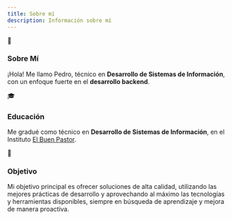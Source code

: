 ```yaml
---
title: Sobre mí
description: Información sobre mí
---
```


<article class="card">
<div class="card-icon">📖</div>

### Sobre Mí

¡Hola! Me llamo Pedro, técnico en **Desarrollo de Sistemas de Información**, con un enfoque fuerte en el **desarrollo backend**.

</article>

<article class="card">
<div class="card-icon">🎓</div>

### Educación

Me gradué como técnico en **Desarrollo de Sistemas de Información**, en el Instituto [El Buen Pastor](https://www.ibp.edu.pe/).

</article>

<article class="card">
<div class="card-icon">🧠</div>

### Objetivo

Mi objetivo principal es ofrecer soluciones de alta calidad, utilizando las mejores prácticas de desarrollo y aprovechando al máximo las tecnologías y herramientas disponibles, siempre en búsqueda de aprendizaje y mejora de manera proactiva.

</article>
